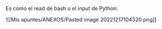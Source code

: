Es como el read de bash o el input de Python:

![[Mis apuntes/ANEXOS/Pasted image 20221217104320.png]]
